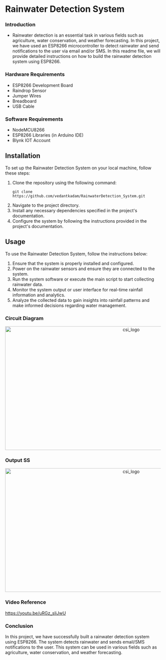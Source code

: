# Rainwater Detection System

### Introduction

- Rainwater detection is an essential task in various fields such as agriculture, water conservation, and weather forecasting. In this project, we have used an ESP8266 microcontroller to detect rainwater and send notifications to the user via email and/or SMS. In this readme file, we will provide detailed instructions on how to build the rainwater detection system using ESP8266.

### Hardware Requirements

* ESP8266 Development Board
* Raindrop Sensor
* Jumper Wires
* Breadboard
* USB Cable

### Software Requirements

* NodeMCU8266
* ESP8266 Libraries (in Arduino IDE)
* Blynk IOT Account

## Installation
To set up the Rainwater Detection System on your local machine, follow these steps:

1. Clone the repository using the following command:
   ```
   git clone https://github.com/vedantkadam/RainwaterDetection_System.git
   ```
2. Navigate to the project directory.
3. Install any necessary dependencies specified in the project's documentation.
4. Configure the system by following the instructions provided in the project's documentation.

## Usage
To use the Rainwater Detection System, follow the instructions below:

1. Ensure that the system is properly installed and configured.
2. Power on the rainwater sensors and ensure they are connected to the system.
3. Run the system software or execute the main script to start collecting rainwater data.
4. Monitor the system output or user interface for real-time rainfall information and analytics.
5. Analyze the collected data to gain insights into rainfall patterns and make informed decisions regarding water management.

### Circuit Diagram
<p align="center">
  <a href="/">
    <img src="https://user-images.githubusercontent.com/83024561/233149329-5805a4e6-ede1-46ae-bcca-1a02a8697541.png"
         alt="csi_logo" width="800" height="400">
  </a>
</p>

### Output SS
<p align="center">
  <a href="/">
    <img src="https://user-images.githubusercontent.com/83024561/233149693-00baaf32-6703-448b-b738-212720f6be6b.png"
         alt="csi_logo" width="800" height="400">
  </a>
</p>

### Video Reference
https://youtu.be/uRGz_sliJwU

### Conclusion
In this project, we have successfully built a rainwater detection system using ESP8266. The system detects rainwater and sends email/SMS notifications to the user. This system can be used in various fields such as agriculture, water conservation, and weather forecasting.


